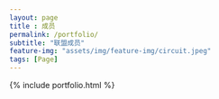 ```yaml
--- 
layout: page
title : 成员 
permalink: /portfolio/
subtitle: "联盟成员" 
feature-img: "assets/img/feature-img/circuit.jpeg"
tags: [Page]
---
```


{% include portfolio.html %}
